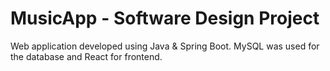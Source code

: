 # MusicApp - Software Design Project
Web application developed using Java & Spring Boot. MySQL was used for the database and React for frontend.
